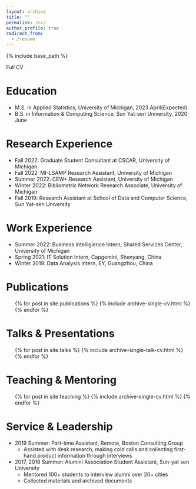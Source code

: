 ```yaml
---
layout: archive
title: ""
permalink: /cv/
author_profile: true
redirect_from:
  - /resume
---
```


{% include base_path %}

 <a onclick='window.open("https://drive.google.com/file/d/1LW0ZMFT34jNu_DLUB87aT7oYYBxdKBzG/view?usp=sharing","_blank")'>Full CV</a>

Education
======
* M.S. in Applied Statistics, University of Michigan, 2023 April(Expected)
* B.S. in Information & Computing Science, Sun Yat-sen University, 2020 June

Research Experience
======
* Fall 2022: Graduate Student Consultant at CSCAR, University of Michigan
* Fall 2022: MI-LSAMP Research Assistant, University of Michigan
* Summer 2022: CEW+ Research Assistant, University of Michigan
* Winter 2022: Bibliometric Network Research Associate, University of Michigan
* Fall 2019: Research Assistant at School of Data and Computer Science, Sun Yat-sen University
  

Work Experience
======
* Summer 2022: Business Intelligience Intern, Shared Services Center, University of Michigan
* Spring 2021: IT Solution Intern, Capgemini, Shenyang, China
* Winter 2019: Data Analysis Intern, EY, Guangzhou, China
  
  
Publications
======
  <ul>{% for post in site.publications %}
    {% include archive-single-cv.html %}
  {% endfor %}</ul>
  
Talks & Presentations
======
  <ul>{% for post in site.talks %}
    {% include archive-single-talk-cv.html %}
  {% endfor %}</ul>
  
Teaching & Mentoring
======
  <ul>{% for post in site.teaching %}
    {% include archive-single-cv.html %}
  {% endfor %}</ul>
  
Service & Leadership
======
* 2019 Summer: Part-time Assistant, Remote, Boston Consulting Group
    * Assisted with desk research, making cold calls and collecting first-hand product information through interviews
* 2017, 2018 Summer: Alumini Association Student Assistant, Sun-yat sen University
    * Mentored 100+ students to interview alumni over 20+ cities
    * Collected materials and archived documents

